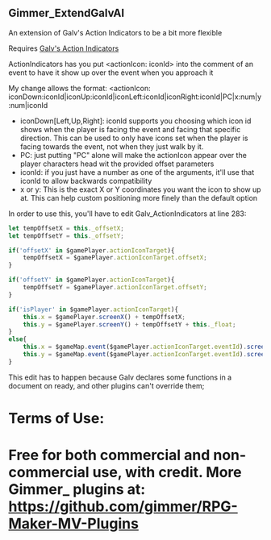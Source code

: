 ## Gimmer_ExtendGalvAI
An extension of Galv's Action Indicators to be a bit more flexible

Requires [Galv's Action Indicators](https://forums.rpgmakerweb.com/index.php?threads/galvs-action-indicators.52254/)

ActionIndicators has you put <actionIcon: iconId> into the comment of an event to have it show up over the event when you approach it

My change allows the format: <actionIcon: iconDown:iconId|iconUp:iconId|iconLeft:iconId|iconRight:iconId|PC|x:num|y:num|iconId

* iconDown[Left,Up,Right]: iconId supports you choosing which icon id shows when the player is facing the event and facing that specific direction.
This can be used to only have icons set when the player is facing towards the event, not when they just walk by it.
* PC: just putting "PC" alone will make the actionIcon appear over the player characters head wit the provided offset parameters
* iconId: if you just have a number as one of the arguments, it'll use that iconId to allow backwards compatibility
* x or y: This is the exact X or Y coordinates you want the icon to show up at. This can help custom positioning more finely than the default option

In order to use this, you'll have to edit Galv_ActionIndicators at line 283:

```javascript
let tempOffsetX = this._offsetX;
let tempOffsetY = this._offsetY;

if('offsetX' in $gamePlayer.actionIconTarget){
	tempOffsetX = $gamePlayer.actionIconTarget.offsetX;
}

if('offsetY' in $gamePlayer.actionIconTarget){
	tempOffsetY = $gamePlayer.actionIconTarget.offsetY;
}

if('isPlayer' in $gamePlayer.actionIconTarget){
	this.x = $gamePlayer.screenX() + tempOffsetX;
	this.y = $gamePlayer.screenY() + tempOffsetY + this._float;
}
else{
	this.x = $gameMap.event($gamePlayer.actionIconTarget.eventId).screenX() + tempOffsetX;
	this.y = $gameMap.event($gamePlayer.actionIconTarget.eventId).screenY() + tempOffsetY + this._float;
}
```

This edit has to happen because Galv declares some functions in a document on ready, and other plugins can't override them;

Terms of Use:
=======================================================================
Free for both commercial and non-commercial use, with credit.
More Gimmer_ plugins at: https://github.com/gimmer/RPG-Maker-MV-Plugins
=======================================================================